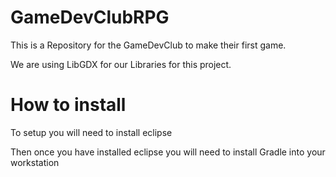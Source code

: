 # GameDevClubRPG
This is a Repository for the GameDevClub to make their first game.

We are using LibGDX for our Libraries for this project.

# How to install

To setup you will need to install eclipse


Then once you have installed eclipse you will need to install Gradle into your workstation

